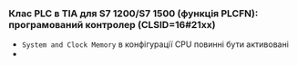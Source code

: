 ### Клас PLC в TIA для S7 1200/S7 1500 (функція PLCFN): програмований контролер (CLSID=16#21xx)

- `System and Clock Memory` в конфігурації CPU повинні бути активовані
- 